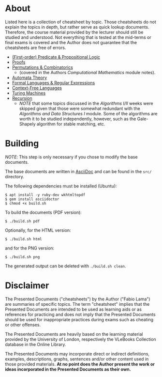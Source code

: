 # About

Listed here is a collection of cheatsheet by topic. Those cheatsheets do not
explain the topics in depth, but rather serve as quick lookup documents.
Therefore, the course material provided by the lecturer should still be studied
and understood. Not everything that is tested at the mid-terms or final exams is
covered and the Author does not guarantee that the cheatsheets are free of
errors.

* [(First-order) Predicate & Propositional Logic](./cheatsheet_predicate_propositional_logic.pdf)
* [Proofs](./cheatsheet_proofs.pdf)
* [Permutations & Combinatorics](/level-4/computational-mathematics/student-notes/fabio-lama/cheatsheet_probability_combinatorics.pdf)
	* (covered in the Authors _Computational Mathematics_ module notes).
* [Automata Theory](./cheatsheet_automata_theory.pdf)
* [Formal Languages & Regular Expressions](./cheatsheet_formal_languages_regular_expressions.pdf)
* [Context-Free Languages](./cheatsheet_context_free_languages.pdf)
* [Turing Machines](./cheatsheet_turing_machines.pdf)
* [Recursion](./cheatsheet_recursion.pdf)
	* _NOTE_ that some topics discussed in the _Algorithms I/II_ weeks were
	skipped given that those were somewhat redundant with the _Algorithms and
	Data Structures I_ module. Some of the algorithms are worth it to be studied
	independently, however, such as the Gale-Shapely algorithm for stable
	matching, etc.

# Building

_NOTE_: This step is only necessary if you chose to modify the base documents.

The base documents are written in [AsciiDoc](https://asciidoc.org/) and can be
found in the `src/` directory.

The following dependencies must be installed (Ubuntu):

```console
$ apt install -y ruby-dev wkhtmltopdf
$ gem install asciidoctor
$ chmod +x build.sh
```

To build the documents (PDF version):

```console
$ ./build.sh pdf
```

Optionally, for the HTML version:

```console
$ ./build.sh html
```

and for the PNG version:

```console
$ ./build.sh png
```

The generated output can be deleted with `./build.sh clean`.

# Disclaimer

The Presented Documents ("cheatsheets") by the Author ("Fabio Lama") are
summaries of specific topics. The term "cheatsheet" implies that the Presented
Documents are intended to be used as learning aids or as references for
practicing and does not imply that the Presented Documents should be used for
inappropriate practices during exams such as cheating or other offenses.

The Presented Documents are heavily based on the learning material provided by
the University of London, respectively the VLeBooks Collection database in the
Online Library.

The Presented Documents may incorporate direct or indirect definitions,
examples, descriptions, graphs, sentences and/or other content used in those
provided materials. **At no point does the Author present the work or ideas
incorporated in the Presented Documents as their own.**
